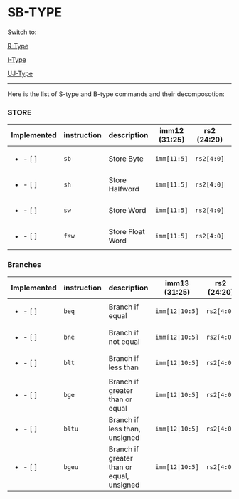 # SB-TYPE

Switch to:

[R-Type](/docs/r_type.md)

[I-Type](/docs/i_type.md)

[UJ-Type](/docs/uj_type.md)

---

Here is the list of S-type and B-type commands and their decomposotion:

### STORE

| Implemented                | instruction | description      | imm12 (31:25) | rs2 (24:20) | rs1 (19:15) | funct3 (14:12) | imm12 (11:7) | opcode (6:0) |
| -------------------------- | ----------- | ---------------- | ------------- | ----------- | ----------- | -------------- | ------------ | ------------ |
| <ul> <li>- [ ] </li> </ul> | `sb`        | Store Byte       | `imm[11:5]`   | `rs2[4:0]`  | `rs1[4:0]`  | `000`          | `imm[4:0]`   | `0100011`    |
| <ul> <li>- [ ] </li> </ul> | `sh`        | Store Halfword   | `imm[11:5]`   | `rs2[4:0]`  | `rs1[4:0]`  | `001`          | `imm[4:0]`   | `0100011`    |
| <ul> <li>- [ ] </li> </ul> | `sw`        | Store Word       | `imm[11:5]`   | `rs2[4:0]`  | `rs1[4:0]`  | `010`          | `imm[4:0]`   | `0100011`    |
| <ul> <li>- [ ] </li> </ul> | `fsw`       | Store Float Word | `imm[11:5]`   | `rs2[4:0]`  | `rs1[4:0]`  | `011`          | `imm[4:0]`   | `0100111`    |

### Branches

| Implemented                | instruction | description                               | imm13 (31:25)   | rs2 (24:20) | rs1 (19:15) | funct3 (14:12) | imm13 (11:7)   | opcode (6:0) |
| -------------------------- | ----------- | ----------------------------------------- | --------------- | ----------- | ----------- | -------------- | -------------- | ------------ |
| <ul> <li>- [ ] </li> </ul> | `beq`       | Branch if equal                           | `imm[12\|10:5]` | `rs2[4:0]`  | `rs1[4:0]`  | `000`          | `imm[4:1\|11]` | `1100011`    |
| <ul> <li>- [ ] </li> </ul> | `bne`       | Branch if not equal                       | `imm[12\|10:5]` | `rs2[4:0]`  | `rs1[4:0]`  | `001`          | `imm[4:1\|11]` | `1100011`    |
| <ul> <li>- [ ] </li> </ul> | `blt`       | Branch if less than                       | `imm[12\|10:5]` | `rs2[4:0]`  | `rs1[4:0]`  | `100`          | `imm[4:1\|11]` | `1100011`    |
| <ul> <li>- [ ] </li> </ul> | `bge`       | Branch if greater than or equal           | `imm[12\|10:5]` | `rs2[4:0]`  | `rs1[4:0]`  | `101`          | `imm[4:1\|11]` | `1100011`    |
| <ul> <li>- [ ] </li> </ul> | `bltu`      | Branch if less than, unsigned             | `imm[12\|10:5]` | `rs2[4:0]`  | `rs1[4:0]`  | `110`          | `imm[4:1\|11]` | `1100011`    |
| <ul> <li>- [ ] </li> </ul> | `bgeu`      | Branch if greater than or equal, unsigned | `imm[12\|10:5]` | `rs2[4:0]`  | `rs1[4:0]`  | `111`          | `imm[4:1\|11]` | `1100011`    |
